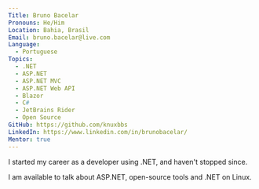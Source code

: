 ```yaml
---
Title: Bruno Bacelar
Pronouns: He/Him
Location: Bahia, Brasil
Email: bruno.bacelar@live.com
Language:
  - Portuguese
Topics:
  - .NET
  - ASP.NET
  - ASP.NET MVC
  - ASP.NET Web API
  - Blazor
  - C#
  - JetBrains Rider
  - Open Source
GitHub: https://github.com/knuxbbs
LinkedIn: https://www.linkedin.com/in/brunobacelar/
Mentor: true
---
```

I started my career as a developer using .NET, and haven't stopped since.

I am available to talk about ASP.NET, open-source tools and .NET on Linux.
